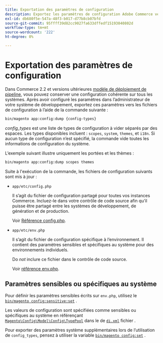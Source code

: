 ```yaml
---
title: Exportation des paramètres de configuration
description: Exportez les paramètres de configuration Adobe Commerce vers les fichiers de configuration, également appelés fichier de sauvegarde de configuration.
exl-id: db680f5e-547a-48f3-b017-d77b8cb07bfd
source-git-commit: 95ffff39d82cc9027fa633dffedf15193040802d
workflow-type: tm+mt
source-wordcount: '222'
ht-degree: 0%

---
```


# Exportation des paramètres de configuration

Dans Commerce 2.2 et versions ultérieures [modèle de déploiement de pipeline](../deployment/technical-details.md), vous pouvez conserver une configuration cohérente sur tous les systèmes. Après avoir configuré les paramètres dans l’administrateur de votre système de développement, exportez ces paramètres vers les fichiers de configuration à l’aide de la commande suivante :

```bash
bin/magento app:config:dump {config-types}
```

_config_types_ est une liste de types de configuration à vider séparés par des espaces. Les types disponibles incluent : `scopes`, `system`, `themes`, et `i18n`. Si aucun type de configuration n’est spécifié, la commande vide toutes les informations de configuration du système.

L’exemple suivant illustre uniquement les portées et les thèmes :

```bash
bin/magento app:config:dump scopes themes
```

Suite à l&#39;exécution de la commande, les fichiers de configuration suivants sont mis à jour :

- `app/etc/config.php`

  Il s’agit du fichier de configuration partagé pour toutes vos instances Commerce.
Incluez-le dans votre contrôle de code source afin qu’il puisse être partagé entre les systèmes de développement, de génération et de production.

  Voir [Référence config.php](../reference/config-reference-configphp.md).

- `app/etc/env.php`

  Il s’agit du fichier de configuration spécifique à l’environnement.
Il contient des paramètres sensibles et spécifiques au système pour des environnements individuels.

  Do _not_ inclure ce fichier dans le contrôle de code source.

  Voir [référence env.php](../reference/config-reference-envphp.md).

## Paramètres sensibles ou spécifiques au système

Pour définir les paramètres sensibles écrits sur `env.php`, utilisez le [`bin/magento config:sensitive:set`](set-configuration-values.md#set-values) .

Les valeurs de configuration sont spécifiées comme sensibles ou spécifiques au système en référençant [`Magento\Config\Model\Config\TypePool`](https://github.com/magento/magento2/blob/2.4/app/code/Magento/Config/Model/Config/TypePool.php) dans le de [`di.xml`](https://developer.adobe.com/commerce/php/development/configuration/sensitive-environment-settings/#how-to-specify-values-as-sensitive-or-system-specific) fichier .

Pour exporter des paramètres système supplémentaires lors de l’utilisation de `config_types`, pensez à utiliser la variable [`bin/magento config:set`](set-configuration-values.md#set-values) .
